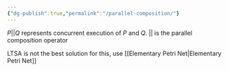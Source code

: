 ```yaml
---
{"dg-publish":true,"permalink":"/parallel-composition/"}
---
```


$P || Q$ represents concurrent execution of $P$ and $Q$.
$||$ is the parallel composition operator

LTSA is not the best solution for this, use [[Elementary Petri Net\|Elementary Petri Net]]